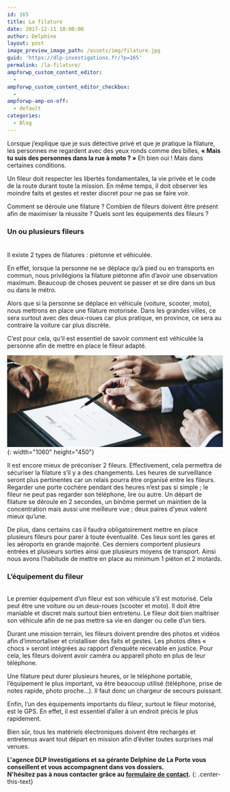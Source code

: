 ```yaml
---
id: 165
title: La filature
date: 2017-12-11 10:00:00
author: Delphine
layout: post
image_preview_image_path: /assets/img/filature.jpg
guid: 'https://dlp-investigations.fr/?p=165'
permalink: /la-filature/
ampforwp_custom_content_editor:
  -
ampforwp_custom_content_editor_checkbox:
  -
ampforwp-amp-on-off:
  - default
categories:
  - Blog
---
```


Lorsque j’explique que je suis d&eacute;tective priv&eacute; et que je pratique la filature, les personnes me regardent avec des yeux ronds comme des billes, **&laquo; Mais tu suis des personnes dans la rue &agrave; moto ? &raquo;** Eh bien oui \! Mais dans certaines conditions.

Un fileur doit respecter les libert&eacute;s fondamentales, la vie priv&eacute;e et le code de la route durant toute la mission. En m&ecirc;me temps, il doit observer les moindre faits et gestes et rester discret pour ne pas se faire voir.

Comment se d&eacute;roule une filature ? Combien de fileurs doivent &ecirc;tre pr&eacute;sent afin de maximiser la r&eacute;ussite ? Quels sont les &eacute;quipements des fileurs ?

### Un ou plusieurs fileurs<br>&nbsp;

Il existe 2 types de filatures : pi&eacute;tonne et v&eacute;hicul&eacute;e.

En effet, lorsque la personne ne se d&eacute;place qu’&agrave; pied ou en transports en commun, nous privil&eacute;gions la filature pi&eacute;tonne afin d’avoir une observation maximum. Beaucoup de choses peuvent se passer et se dire dans un bus ou dans le m&eacute;tro.

Alors que si la personne se d&eacute;place en v&eacute;hicule (voiture, scooter, moto), nous mettrons en place une filature motoris&eacute;e. Dans les grandes villes, ce sera surtout avec des deux-roues car plus pratique, en province, ce sera au contraire la voiture car plus discr&egrave;te.

C’est pour cela, qu’il est essentiel de savoir comment est v&eacute;hicul&eacute;e la personne afin de mettre en place le fileur adapt&eacute;.

![](/uploads/blog-header.jpg){: width="1060" height="450"}

Il est encore mieux de pr&eacute;coniser 2 fileurs. Effectivement, cela permettra de s&eacute;curiser la filature s’il y a des changements. Les heures de surveillance seront plus pertinentes car un relais pourra &ecirc;tre organis&eacute; entre les fileurs. Regarder une porte coch&egrave;re pendant des heures n’est pas si simple ; le fileur ne peut pas regarder son t&eacute;l&eacute;phone, lire ou autre. Un d&eacute;part de filature se d&eacute;roule en 2 secondes, un bin&ocirc;me permet un maintien de la concentration mais aussi une meilleure vue ; deux paires d’yeux valent mieux qu’une.

De plus, dans certains cas il faudra obligatoirement mettre en place plusieurs fileurs pour parer &agrave; toute &eacute;ventualit&eacute;. Ces lieux sont les gares et les a&eacute;roports en grande majorit&eacute;. Ces derniers comportent plusieurs entr&eacute;es et plusieurs sorties ainsi que plusieurs moyens de transport. Ainsi nous avons l’habitude de mettre en place au minimum 1 pi&eacute;ton et 2 motards.

### L’&eacute;quipement du fileur

<br>Le premier &eacute;quipement d’un fileur est son v&eacute;hicule s’il est motoris&eacute;. Cela peut &ecirc;tre une voiture ou un deux-roues (scooter et moto). Il doit &ecirc;tre maniable et discret mais surtout bien entretenu. Le fileur doit bien ma&icirc;triser son v&eacute;hicule afin de ne pas mettre sa vie en danger ou celle d’un tiers.

Durant une mission terrain, les fileurs doivent prendre des photos et vid&eacute;os afin d’immortaliser et cristalliser des faits et gestes. Les photos dites &laquo; chocs &raquo; seront int&eacute;gr&eacute;es au rapport d’enqu&ecirc;te recevable en justice. Pour cela, les fileurs doivent avoir cam&eacute;ra ou appareil photo en plus de leur t&eacute;l&eacute;phone.

Une filature peut durer plusieurs heures, or le t&eacute;l&eacute;phone portable, l’&eacute;quipement le plus important, va &ecirc;tre beaucoup utilis&eacute; (t&eacute;l&eacute;phone, prise de notes rapide, photo proche…). Il faut donc un chargeur de secours puissant.

Enfin, l’un des &eacute;quipements importants du fileur, surtout le fileur motoris&eacute;, est le GPS. En effet, il est essentiel d’aller &agrave; un endroit pr&eacute;cis le plus rapidement.

Bien s&ucirc;r, tous les mat&eacute;riels &eacute;lectroniques doivent &ecirc;tre recharg&eacute;s et entretenus avant tout d&eacute;part en mission afin d’&eacute;viter toutes surprises mal venues.

**L'agence DLP Investigations et sa g&eacute;rante Delphine de La Porte vous conseillent et vous accompagnent dans vos dossiers.**<br>**N'h&eacute;sitez pas &agrave; nous contacter gr&acirc;ce au&nbsp;[formulaire de contact](https://dlp-investigations.fr/#contact).**
{: .center-this-text}